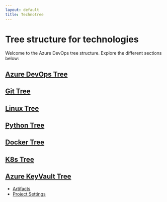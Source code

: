 ```yaml
---
layout: default
title: Technotree
---
```

# Tree structure for technologies 

Welcome to the Azure DevOps tree structure. Explore the different sections below:

## [Azure DevOps Tree](tree.md)

## [Git Tree](gittree.md)

## [Linux Tree](linuxtree.md)

## [Python Tree](pythontree.md)

## [Docker Tree](dockertree.md)

## [K8s Tree](kubernetestree.md)

## [Azure KeyVault Tree](azurekeyvault.md)

- [Artifacts](artifacts.md)
- [Project Settings](project-settings.md)

